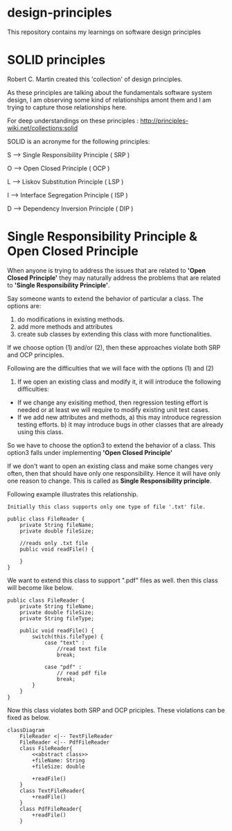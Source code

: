 # design-principles
This repository contains my learnings on software design principles

# SOLID principles

Robert C. Martin created this 'collection' of design principles.

As these principles are talking about the fundamentals software system design, I am observing some kind of relationships amont them and I am trying to capture those relationships here.

For deep understandings on these principles : http://principles-wiki.net/collections:solid

SOLID is an acronyme for the following principles:

S --> Single Responsibility Principle ( SRP )

O --> Open Closed Principle ( OCP )

L --> Liskov Substitution Principle ( LSP )

I --> Interface Segregation Principle ( ISP )

D --> Dependency Inversion Principle ( DIP )


# Single Responsibility Principle & Open Closed Principle

When anyone is trying to address the issues that are related to **'Open Closed Principle'**   they may naturally address the problems that are related to **'Single Responsibility Principle'**.

Say someone wants to extend the behavior of particular a class. The options are:

1. do modifications in existing methods.
2. add more methods and attributes
3. create sub classes by extending this class with more functionalities.

If we choose option (1) and/or (2), then these approaches violate both SRP and OCP principles.

Following are the difficulties that we will face with the options (1) and (2)

1. If we open an existing class and modify it, it will introduce the following difficulties:
- If we change any exisiting method, then regression testing effort is needed or at least we will require 
	to modify existing unit test cases.
- If we add new attributes and methods, a) this may introduce regression testing efforts. b) it may introduce bugs in other classes that are already using this class.

So we have to choose the option3 to extend the behavior of a class. This option3 falls under implementing  **'Open Closed Principle'** 

If we don't want to open an existing class and make some changes very often, then that should have only one responsibility. Hence it will have only one reason to change.
This is called as **Single Responsibility principle**.

Following example illustrates this relationship.

```
Initially this class supports only one type of file '.txt' file.

public class FileReader {
    private String fileName;
    private double fileSize;

    //reads only .txt file
    public void readFile() {

    }
}
```

We want to extend this class to support ".pdf"  files as well. then this class will become like below.

```
public class FileReader {
    private String fileName;
    private double fileSize;
    private String fileType;

    public void readFile() {
        switch(this.fileType) {
            case "text" :
                //read text file
                break;

            case "pdf" :
                // read pdf file
                break;
        }
    }
}
```

Now this class violates both SRP and OCP priciples. These violations can be fixed as below.


```mermaid
classDiagram
    FileReader <|-- TextFileReader
    FileReader <|-- PdfFileReader
    class FileReader{
        <<abstract class>>
        +fileName: String
        +fileSize: double

        +readFile()
    }
    class TextFileReader{
        +readFile()
    }
    class PdfFileReader{
        +readFile()
    }
   
```